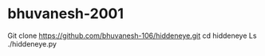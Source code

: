 # bhuvanesh-2001
Git clone https://github.com/bhuvanesh-106/hiddeneye.git
cd hiddeneye
Ls
./hiddeneye.py
